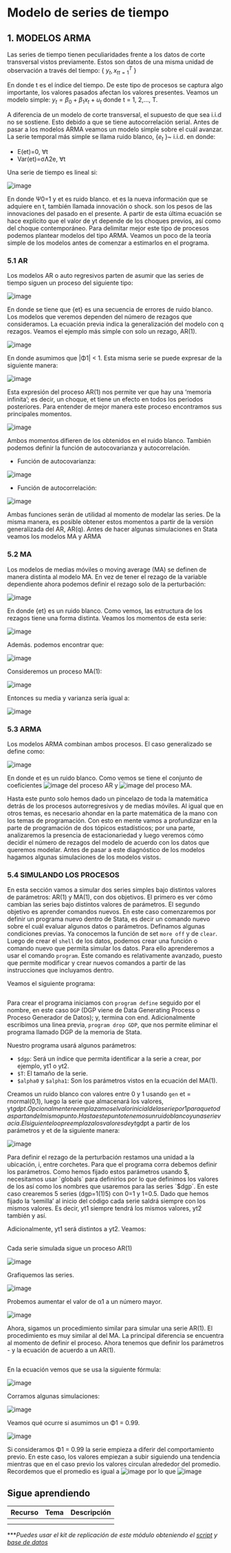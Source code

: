 # Modelo de series de tiempo

## 1.  MODELOS ARMA

Las series de tiempo tienen peculiaridades frente a los datos de corte transversal vistos previamente. Estos son datos de una misma unidad de observación a través del tiempo: { ${y_{t},x_{t}}_{t=1}^{T}$ }

En donde t es el índice del tiempo. De este tipo de procesos se captura algo importante, los valores pasados afectan los valores presentes. Veamos un modelo simple:   $y_{t}=\beta_{0}+\beta_{1}x_{t}+u_{t}$  donde t = 1, 2,..., T. 


A diferencia de un modelo de corte transversal, el supuesto de   que sea i.i.d no se sostiene. Esto debido a que se tiene autocorrelación serial. Antes de pasar a los modelos ARMA veamos un modelo simple sobre el cuál avanzar.
La serie temporal más simple se llama ruido blanco, {$e_{t}$ }~  i.i.d. en donde:

- E(et)=0, ∀t
- Var(et)=σɅ2e, ∀t

Una serie de tiempo es lineal si:

![image](https://user-images.githubusercontent.com/106888200/224457611-e6911ebe-ff58-41ce-b1ff-31b2aa7f22a7.png)

En donde Ψ0=1 y et es ruido blanco. et es la nueva información que se adquiere en t, también llamada innovación o shock.   son los pesos de las innovaciones del pasado en el presente.
A partir de esta última ecuación se hace explícito que el valor de yt depende de los choques previos, así como del choque contemporáneo. Para delimitar mejor este tipo de procesos podemos plantear modelos del tipo ARMA. Veamos un poco de la teoría simple de los modelos antes de comenzar a estimarlos en el programa. 

### 5.1 AR

Los modelos AR o auto regresivos parten de asumir que las series de tiempo siguen un proceso del siguiente tipo:

![image](https://user-images.githubusercontent.com/106888200/224457645-2ad12933-a10f-4915-a3f5-a08107a3f5c9.png)

En donde se tiene que {et} es una secuencia de errores de ruido blanco. Los modelos que veremos dependen del número de rezagos que consideramos. La ecuación previa indica la generalización del modelo con q rezagos. Veamos el ejemplo más simple con solo un rezago, AR(1).

![image](https://user-images.githubusercontent.com/106888200/224457659-e55e7280-fbd7-4093-8f6f-5cbbc209843f.png)

En donde asumimos que |Φ1| < 1. Esta misma serie se puede expresar de la siguiente manera:

![image](https://user-images.githubusercontent.com/106888200/224457671-6d1aa920-592d-410c-b0c3-77bc3203e707.png)

Esta expresión del proceso AR(1) nos permite ver que hay una ‘memoria infinita’; es decir, un choque, et tiene un efecto en todos los periodos posteriores.
Para entender de mejor manera este proceso encontramos sus principales momentos.

![image](https://user-images.githubusercontent.com/106888200/224457687-7c45d2ac-8cc8-4d7d-a92a-abcd5da36110.png)

Ambos momentos difieren de los obtenidos en el ruido blanco. También podemos definir la función de autocovarianza y autocorrelación.

- Función de autocovarianza:

![image](https://user-images.githubusercontent.com/106888200/224457709-8a62f156-f90f-41d0-bd72-e0a6cd5e2b92.png)

- Función de autocorrelación:

![image](https://user-images.githubusercontent.com/106888200/224457725-1865bd6c-7f36-49cd-944c-08ddae8030dd.png)

Ambas funciones serán de utilidad al momento de modelar las series. De la misma manera, es posible obtener estos momentos a partir de la versión generalizada del AR, AR(q). Antes de hacer algunas simulaciones en Stata veamos los modelos MA y ARMA

### 5.2 MA

Los modelos de medias móviles o moving average (MA) se definen de manera distinta al modelo MA. En vez de tener el rezago de la variable dependiente ahora podemos definir el rezago solo de la perturbación:

![image](https://user-images.githubusercontent.com/106888200/224457748-d077e858-ecdf-41e2-9beb-4302e9bd4bca.png)

En donde {et} es un ruido blanco. Como vemos, las estructura de los rezagos tiene una forma distinta. Veamos los momentos de esta serie:

![image](https://user-images.githubusercontent.com/106888200/224457985-d96ce5ef-2a2f-42ea-bc25-69fc388afc2c.png)

Además. podemos encontrar que:

![image](https://user-images.githubusercontent.com/106888200/224458007-84f3dd2c-6fab-45e5-a058-8b594c9a4a0d.png)

Consideremos un proceso MA(1):

![image](https://user-images.githubusercontent.com/106888200/224458018-042f5bb9-7cf0-45bb-9be8-19d5f4b71763.png)

Entonces su media y varianza sería igual a: 

![image](https://user-images.githubusercontent.com/106888200/224458027-b1618ecb-3edb-4848-8173-d1b7b3ba6c67.png)

### 5.3 ARMA

Los modelos ARMA combinan ambos procesos. El caso generalizado se define como:

![image](https://user-images.githubusercontent.com/106888200/224458049-4972bdb3-22c3-4d6b-a61b-71fcfebc46f1.png)

En donde et es un ruido blanco. Como vemos se tiene el conjunto de coeficientes ![image](https://user-images.githubusercontent.com/106888200/224458075-5eac80de-cae6-48c1-ae08-9be46dbc0767.png) del proceso AR y ![image](https://user-images.githubusercontent.com/106888200/224458093-c40b3e4b-666b-4de7-ad79-424bee3ebb80.png) del proceso MA.

Hasta este punto solo hemos dado un pincelazo de toda la matemática detrás de los procesos autorregresivos y de medias móviles. Al igual que en otros temas, es necesario ahondar en la parte matemática de la mano con los temas de programación. Con esto en mente vamos a profundizar en la parte de programación de dos tópicos estadísticos; por una parte, analizaremos la presencia de estacionariedad y luego veremos cómo decidir el número de rezagos del modelo de acuerdo con los datos que queremos modelar. Antes de pasar a este diagnóstico de los modelos hagamos algunas simulaciones de los modelos vistos.

### 5.4 SIMULANDO LOS PROCESOS

En esta sección vamos a simular dos series simples bajo distintos valores de parámetros: AR(1) y MA(1), con dos objetivos. El primero es ver cómo cambian las series bajo distintos valores de parámetros. El segundo objetivo es aprender comandos nuevos. En este caso comenzaremos por definir un programa nuevo dentro de Stata, es decir un comando nuevo sobre el cuál evaluar algunos datos o parámetros. Definamos algunas condiciones previas. Ya conocemos la función de set `more off` y de `clear`.
Luego de crear el `shell` de los datos, podemos crear una función o comando nuevo que permita simular los datos. Para ello aprenderemos a usar el comando `program`. Este comando es relativamente avanzado, puesto que permite modificar y crear nuevos comandos a partir de las instrucciones que incluyamos dentro. 

Veamos el siguiente programa:

```
```

Para crear el programa iniciamos con `program define` seguido por el nombre, en este caso `DGP` (DGP viene de Data Generating Process o Proceso Generador de Datos); y, termina con end. Adicionalmente escribimos una linea previa, `program drop GDP`, que nos permite eliminar el programa llamado DGP de la memoria de Stata. 

Nuestro programa usará algunos parámetros:

- `$dgp`: Será un índice que permita identificar a la serie a crear, por ejemplo, yt1 o yt2.
- `$T`: El tamaño de la serie.
- `$alpha0` y `$alpha1`: Son los parámetros vistos en la ecuación del MA(1).

Creamos un ruido blanco con valores entre 0 y 1 usando `gen` et = rnormal(0,1), luego la serie que almacenará los valores, yt$gdpt. Opcionalmente reemplazamos el valor inicial de la serie por 1 para que todas partan del mismo punto. Hasta este punto tenemos un ruido blanco y una serie vacía. El siguiente loop reemplaza los valores de yt$gdpt a partir de los parámetros y et de la siguiente manera:

![image](https://user-images.githubusercontent.com/106888200/224458153-4a044a4c-e5e8-4ab1-ae75-3a9d71ed5562.png)

Para definir el rezago de la perturbación restamos una unidad a la ubicación, i, entre corchetes.
Para que el programa corra debemos definir los parámetros. Como hemos fijado estos parámetros usando $, necesitamos usar `globals` para definirlos por lo que definimos los valores de los así como los nombres que usaremos para las series `$dgp`. En este caso crearemos 5 series (dgp=1(1)5) con 0=1 y 1=0.5. Dado que hemos fijado la ‘semilla’ al inicio del código cada serie saldrá siempre con los mismos valores. Es decir, yt1 siempre tendrá los mismos valores, yt2 también y así. 

Adicionalmente, yt1 será distintos a yt2.
Veamos:

```
```

Cada serie simulada sigue un proceso AR(1)

![image](https://user-images.githubusercontent.com/106888200/224458210-e9d5731c-0800-45a6-ab54-7a35b31811aa.png)

Grafiquemos las series.

![image](https://user-images.githubusercontent.com/106888200/224458225-44263dd1-51eb-43dc-81db-839c6ae7494b.png)

Probemos aumentar el valor de α1 a un número mayor.

![image](https://user-images.githubusercontent.com/106888200/224458272-fe7cc2bc-c166-4482-8f06-be8bf25548d9.png)

Ahora, sigamos un procedimiento similar para simular una serie AR(1).
El procedimiento es muy similar al del MA. La principal diferencia se encuentra al momento de definir el proceso. Ahora tenemos que definir los parámetros - y la ecuación de acuerdo a un AR(1).

```
```

En la ecuación vemos que se usa la siguiente fórmula:

![image](https://user-images.githubusercontent.com/106888200/224458297-bd69adb4-568e-4228-b329-c259756fd40b.png)

Corramos algunas simulaciones:

![image](https://user-images.githubusercontent.com/106888200/224458318-75ca56e4-74f9-4cfe-a9b5-ba8ffad12da8.png)

Veamos qué ocurre si asumimos un Φ1 = 0.99.

![image](https://user-images.githubusercontent.com/106888200/224458334-2291caa8-b03c-40e7-b9c7-ea661c742509.png)

Si consideramos Φ1 = 0.99 la serie empieza a diferir del comportamiento previo. En este caso, los valores empiezan a subir siguiendo una tendencia mientras que en el caso previo los valores circulan alrededor del promedio. Recordemos que el promedio es igual a 
![image](https://user-images.githubusercontent.com/106888200/224458372-4bb0b21f-e86b-4a72-80da-4c6e4f67deb0.png)  por lo que ![image](https://user-images.githubusercontent.com/106888200/224458358-226eb1c4-b6db-430b-a440-431ba52b41ba.png)


## Sigue aprendiendo
| Recurso  | Tema | Descripción |
| ------------- |:-------------:|:-------------:|
|   |  |   |
|   |  |   |


****Puedes usar el kit de replicación de este módulo obteniendo el [script](https://github.com/Gladys91/Proyecto_STATA/tree/main/_An%C3%A1lisis/Scripts/Conceptos%20b%C3%A1sicos "script") y [base de datos](https://github.com/Gladys91/Proyecto_STATA/tree/main/_An%C3%A1lisis/Data "base de datos")*

